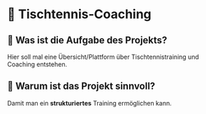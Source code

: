 # 🏓 Tischtennis-Coaching
## 📝 Was ist die Aufgabe des Projekts?
Hier soll mal eine Übersicht/Plattform über Tischtennistraining und Coaching entstehen.
## 🧠 Warum ist das Projekt sinnvoll?
Damit man ein **strukturiertes** Training ermöglichen kann.
